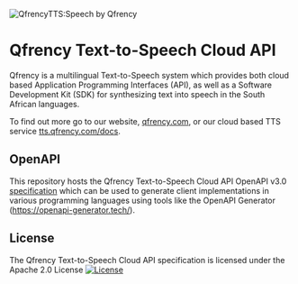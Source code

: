 ![QfrencyTTS:Speech by Qfrency](https://img.shields.io/badge/QfrencyTTS-Speech%20by%20Qfrency-brightgreen "QfrencyTTS: Speech by Qfrency")

# Qfrency Text-to-Speech Cloud API

Qfrency is a multilingual Text-to-Speech system which provides both cloud
based Application Programming Interfaces (API), as well as a Software
Development Kit (SDK) for synthesizing text into speech in the South African
languages.

To find out more go to our website, [qfrency.com](https://www.qfrency.com), or
our cloud based TTS service
[tts.qfrency.com/docs](https://tts.qfrency.com/docs).

## OpenAPI

This repository hosts the Qfrency Text-to-Speech Cloud API OpenAPI v3.0
[specification](../blob/master/openapi.yaml) which can be used to generate
client implementations in various programming languages using tools like the
OpenAPI Generator (https://openapi-generator.tech/).

## License

The Qfrency Text-to-Speech Cloud API specification is licensed under the
Apache 2.0 License [![License](https://img.shields.io/badge/License-Apache%202.0-blue.svg)](https://opensource.org/licenses/Apache-2.0)
